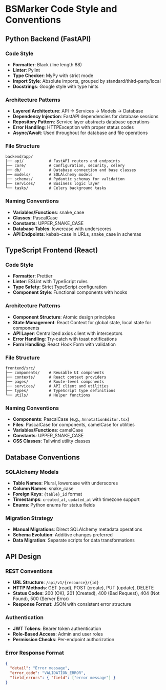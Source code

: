# BSMarker Code Style and Conventions

## Python Backend (FastAPI)

### Code Style
- **Formatter**: Black (line length 88)
- **Linter**: Pylint 
- **Type Checker**: MyPy with strict mode
- **Import Style**: Absolute imports, grouped by standard/third-party/local
- **Docstrings**: Google style with type hints

### Architecture Patterns
- **Layered Architecture**: API → Services → Models → Database
- **Dependency Injection**: FastAPI dependencies for database sessions
- **Repository Pattern**: Service layer abstracts database operations
- **Error Handling**: HTTPException with proper status codes
- **Async/Await**: Used throughout for database and file operations

### File Structure
```
backend/app/
├── api/           # FastAPI routers and endpoints
├── core/          # Configuration, security, celery
├── db/            # Database connection and base classes
├── models/        # SQLAlchemy models
├── schemas/       # Pydantic schemas for validation
├── services/      # Business logic layer
└── tasks/         # Celery background tasks
```

### Naming Conventions
- **Variables/Functions**: snake_case
- **Classes**: PascalCase
- **Constants**: UPPER_SNAKE_CASE
- **Database Tables**: lowercase with underscores
- **API Endpoints**: kebab-case in URLs, snake_case in schemas

## TypeScript Frontend (React)

### Code Style
- **Formatter**: Prettier
- **Linter**: ESLint with TypeScript rules
- **Type Safety**: Strict TypeScript configuration
- **Component Style**: Functional components with hooks

### Architecture Patterns
- **Component Structure**: Atomic design principles
- **State Management**: React Context for global state, local state for components
- **API Layer**: Centralized axios client with interceptors
- **Error Handling**: Try-catch with toast notifications
- **Form Handling**: React Hook Form with validation

### File Structure
```
frontend/src/
├── components/    # Reusable UI components
├── contexts/      # React context providers
├── pages/         # Route-level components
├── services/      # API client and utilities
├── types/         # TypeScript type definitions
└── utils/         # Helper functions
```

### Naming Conventions
- **Components**: PascalCase (e.g., `AnnotationEditor.tsx`)
- **Files**: PascalCase for components, camelCase for utilities
- **Variables/Functions**: camelCase
- **Constants**: UPPER_SNAKE_CASE
- **CSS Classes**: Tailwind utility classes

## Database Conventions

### SQLAlchemy Models
- **Table Names**: Plural, lowercase with underscores
- **Column Names**: snake_case
- **Foreign Keys**: `{table}_id` format
- **Timestamps**: `created_at`, `updated_at` with timezone support
- **Enums**: Python enums for status fields

### Migration Strategy
- **Manual Migrations**: Direct SQLAlchemy metadata operations
- **Schema Evolution**: Additive changes preferred
- **Data Migration**: Separate scripts for data transformations

## API Design

### REST Conventions
- **URL Structure**: `/api/v1/{resource}/{id}`
- **HTTP Methods**: GET (read), POST (create), PUT (update), DELETE
- **Status Codes**: 200 (OK), 201 (Created), 400 (Bad Request), 404 (Not Found), 500 (Server Error)
- **Response Format**: JSON with consistent error structure

### Authentication
- **JWT Tokens**: Bearer token authentication
- **Role-Based Access**: Admin and user roles
- **Permission Checks**: Per-endpoint authorization

### Error Response Format
```json
{
  "detail": "Error message",
  "error_code": "VALIDATION_ERROR",
  "field_errors": { "field": ["error message"] }
}
```
